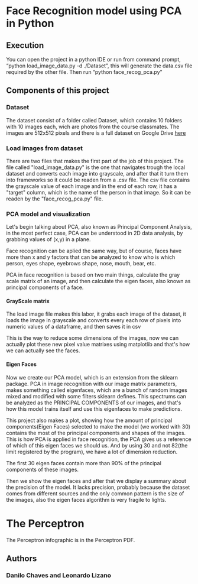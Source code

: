 # Face Recognition model using PCA in Python

## Execution

You can open the project in a python IDE or run from command prompt, “python load_image_data.py -d ./Dataset”, this will  generate the data.csv file required by the other file.
Then run “python face_recog_pca.py”

## Components of this project

### Dataset

The dataset consist of a folder called Dataset, which contains 10 folders with 10 images each, wich are photos from the course classmates. The images are 512x512 pixels and there is a full dataset on Google Drive [here](https://drive.google.com/drive/folders/1IhufSGU5Llbp_3pO8lw2A4g3cz12IlRB)

### Load images from dataset

There are two files that makes the first part of the job of this project.
The file called "load_image_data.py" is the one that navigates trough the local dataset and converts each image into grayscale, and after that it turn them into frameworks so it could be readen from a .csv file.
The csv file contains the grayscale value of each image and in the end of each row, it has a "target" column, which is the name of the person in that image. So it can be readen by the "face_recog_pca.py" file.

### PCA model and visualization

Let's begin talking about PCA, also known as Principal Component Analysis, in the most perfect case, PCA can be understood in 2D data analysis, by grabbing values of (x,y) in a plane.

Face recognition can be aplied the same way, but of course, faces have more than x and y factors that can be analyzed to know who is which person, eyes shape, eyebrows shape, nose, mouth, bear, etc.

PCA in face recognition is based on two main things, calculate the gray scale matrix of an image, and then calculate the eigen faces, also known as principal components of a face.

#### GrayScale matrix

The load image file makes this labor, it grabs each image of the dataset, it loads the image in grayscale and converts every each row of pixels into numeric values of a dataframe, and then saves it in csv

This is the way to reduce some dimensions of the images, now we can actually plot these new pixel value matrixes using matplotlib and that's how we can actually see the faces.

#### Eigen Faces

Now we create our PCA model, which is an extension from the sklearn package.
PCA in image recognition with our image matrix parameters, makes something called eigenfaces, which are a bunch of random images mixed and modified with some filters sklearn defines.
This spectrums can be analyzed as the PRINCIPAL COMPONENTS of our images, and that's how this model trains itself and use this eigenfaces to make predictions.

This project also makes a plot, showing how the amount of principal components(Eigen Faces) selected to make the model (we worked with 30) contains the most of the principal components and shapes of the images.
This is how PCA is applied in face recognition, the PCA gives us a reference of which of this eigen faces we should us. And by using 30 and not 82(the limit registered by the program), we have a lot of dimension reduction.

The first 30 eigen faces contain more than 90% of the principal components of these images.

Then we show the eigen faces and after that we display a summary about the precision of the model. It lacks precision, probably because the dataset comes from different sources and the only common pattern is the size of the images, also the eigen faces algorithm is very fragile to lights.

# The Perceptron

The Perceptron infographic is in the Perceptron PDF.

## Authors

### Danilo Chaves and Leonardo Lizano
